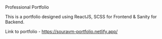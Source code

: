 Professional Portfolio

This is a portfolio designed using ReactJS, SCSS for Frontend & Sanity for Backend.

Link to portfolio - https://souravm-portfolio.netlify.app/
